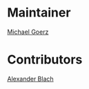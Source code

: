 # Maintainer

[Michael Goerz](http://michaelgoerz.net)

# Contributors

[Alexander Blach](https://twitter.com/Lextar)
